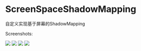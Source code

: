 # ScreenSpaceShadowMapping
自定义实现基于屏幕的ShadowMapping

Screenshots:

![](https://raw.githubusercontent.com/chenyong2github/ScreenSpaceShadowMapping/master/Screenshots/1.jpg)
![](https://raw.githubusercontent.com/chenyong2github/ScreenSpaceShadowMapping/master/Screenshots/2.jpg)
![](https://raw.githubusercontent.com/chenyong2github/ScreenSpaceShadowMapping/master/Screenshots/3.jpg)
![](https://raw.githubusercontent.com/chenyong2github/ScreenSpaceShadowMapping/master/Screenshots/4.jpg)
